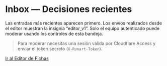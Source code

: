 # Inbox — Decisiones recientes

Las entradas más recientes aparecen primero. Los envíos realizados desde el editor muestran la insignia “editor_v1”. Solo el equipo autenticado puede moderar usando los controles de esta bandeja.

> Para moderar necesitas una sesión válida por Cloudflare Access y enviar el token secreto (`X-Runart-Token`).

<p class="interno editor-link"><a href="/editor/" class="md-button md-button--primary">Ir al Editor de Fichas</a></p>

<div id="inbox-app" class="inbox-app" data-role="equipo">
  <ul id="inbox-list" role="list" aria-live="polite" aria-busy="true"></ul>
  <div id="inbox-feedback" role="status" aria-live="polite"></div>
  <div id="inbox-announce" role="status" aria-live="assertive" class="inbox-announce"></div>
</div>

<script>
  const API_BASE = window.RUN_BRIEFING_BASE_URL || '';
  const API_INBOX = `${API_BASE}/api/inbox`;
  const API_MODERAR = `${API_BASE}/api/moderar`;
  const moderationState = new Map();

  function parseTimestamp(value) {
    if (!value) return null;
    const date = new Date(value);
    if (!Number.isNaN(date.getTime())) {
      return date;
    }
    const numeric = Number(value);
    if (!Number.isNaN(numeric)) {
      return new Date(numeric * 1000);
    }
    return null;
  }

  function orderValue(item) {
    const ts = item?.meta?.createdAt || item?.ts || item?.timestamp || item?.created_at;
    const date = parseTimestamp(ts);
    if (date) return date.getTime();
    if (typeof item.decision_id === 'string') {
      return item.decision_id.localeCompare('');
    }
    return 0;
  }

  function formatDate(value) {
    const date = parseTimestamp(value);
    if (!date) return 'Fecha no disponible';
    return new Intl.DateTimeFormat('es-ES', {
      dateStyle: 'medium',
      timeStyle: 'short'
    }).format(date);
  }

  function getRole() {
    const app = document.getElementById('inbox-app');
    return (app?.dataset?.role || 'cliente').toLowerCase();
  }

  function getAuthToken() {
    const token = (window.RUN_EDITOR_TOKEN || '').trim();
    return token || 'dev-token';
  }

  function getStatusBadge(status) {
    const normalized = (status || 'pending').toLowerCase();
    const labelMap = {
      pending: 'Pending',
      accepted: 'Accepted',
      rejected: 'Rejected'
    };
    const span = document.createElement('span');
    span.className = `inbox-status inbox-status--${normalized}`;
    span.textContent = labelMap[normalized] || normalized;
    span.setAttribute('aria-label', `Estado ${span.textContent}`);
    return span;
  }

  function createOriginBadge(text) {
    const span = document.createElement('span');
    span.className = 'inbox-badge';
    span.textContent = text;
    span.setAttribute('aria-label', `Origen ${text}`);
    return span;
  }

  function announce(message, type = 'info') {
    const announceRegion = document.getElementById('inbox-announce');
    if (!announceRegion) return;
    announceRegion.textContent = message;
    announceRegion.className = `inbox-announce inbox-announce--${type}`;
  }

  function clearAnnouncements() {
    const announceRegion = document.getElementById('inbox-announce');
    if (!announceRegion) return;
    announceRegion.textContent = '';
    announceRegion.className = 'inbox-announce';
  }

  function renderModerationActions(item, container) {
    if (getRole() !== 'equipo') return;

    const status = (item?.moderation?.status || 'pending').toLowerCase();
    const actions = document.createElement('div');
    actions.className = 'inbox-actions';

    const note = document.createElement('p');
    note.className = 'inbox-actions__note';
    note.textContent = 'Modera esta ficha:';
    actions.appendChild(note);

    const buttons = document.createElement('div');
    buttons.className = 'inbox-actions__buttons';

    const acceptBtn = document.createElement('button');
    acceptBtn.type = 'button';
    acceptBtn.className = 'inbox-action inbox-action--accept';
    acceptBtn.textContent = 'Aceptar';
    acceptBtn.addEventListener('click', function () {
      submitModeration(item, 'accept', acceptBtn, buttons);
    });

    const rejectBtn = document.createElement('button');
    rejectBtn.type = 'button';
    rejectBtn.className = 'inbox-action inbox-action--reject';
    rejectBtn.textContent = 'Rechazar';
    rejectBtn.addEventListener('click', function () {
      submitModeration(item, 'reject', rejectBtn, buttons);
    });

    if (status === 'accepted' || status === 'rejected') {
      acceptBtn.disabled = true;
      rejectBtn.disabled = true;
      buttons.setAttribute('data-status-locked', status);
    }

    buttons.appendChild(acceptBtn);
    buttons.appendChild(rejectBtn);
    actions.appendChild(buttons);
    container.appendChild(actions);
  }

  async function submitModeration(item, action, pressedButton, buttonGroup) {
    const decisionId = item?.decision_id;
    if (!decisionId) return;

    const activeState = moderationState.get(decisionId);
    if (activeState === 'processing') {
      announce('Ya hay una acción en curso para esta ficha.', 'info');
      return;
    }

    moderationState.set(decisionId, 'processing');
    pressedButton.disabled = true;
    buttonGroup.classList.add('is-processing');
    announce('Procesando acción de moderación…', 'loading');

    try {
      const response = await fetch(API_MODERAR, {
        method: 'POST',
        credentials: 'include',
        headers: {
          'Content-Type': 'application/json',
          'X-Runart-Token': getAuthToken()
        },
        body: JSON.stringify({
          decision_id: decisionId,
          action,
          note: ''
        })
      });

      const result = await response.json().catch(() => ({ ok: false }));

      if (!response.ok || !result?.ok) {
        throw new Error(result?.error || `Estado ${response.status}`);
      }

      announce(`La ficha ${decisionId} ahora está ${result.status}.`, 'success');
      await loadInbox(true);
    } catch (error) {
      console.error('Moderation error:', error);
      announce(`No se pudo actualizar la ficha: ${error.message}`, 'error');
      pressedButton.disabled = false;
    } finally {
      moderationState.delete(decisionId);
      buttonGroup.classList.remove('is-processing');
    }
  }

  async function loadInbox(skipReset = false) {
    const list = document.getElementById('inbox-list');
    const feedback = document.getElementById('inbox-feedback');
    if (!list || !feedback) return;

    if (!skipReset) {
      clearAnnouncements();
    }

    list.innerHTML = '';
    list.setAttribute('aria-busy', 'true');
    feedback.textContent = 'Cargando decisiones…';

    let payload = null;
    try {
      const response = await fetch(API_INBOX, { credentials: 'include' });
      if (!response.ok) {
        throw new Error(`Estado ${response.status}`);
      }
      payload = await response.json();
    } catch (error) {
      feedback.textContent = 'No fue posible recuperar el inbox. Verifica tu acceso o inténtalo más tarde.';
      console.error('Inbox fetch error:', error);
      list.setAttribute('aria-busy', 'false');
      return;
    }

    const items = Array.isArray(payload?.items) ? payload.items.slice() : Array.isArray(payload) ? payload.slice() : [];
    items.sort((a, b) => orderValue(b) - orderValue(a));

    list.innerHTML = '';
    items.forEach((item) => {
      const listItem = document.createElement('li');
      listItem.setAttribute('role', 'listitem');
      listItem.className = 'inbox-item';

      const header = document.createElement('div');
      header.className = 'inbox-item__header';

      const idSpan = document.createElement('span');
      idSpan.className = 'inbox-item__id';
      idSpan.textContent = item.decision_id || 'Sin ID';
      header.appendChild(idSpan);

      const typeSpan = document.createElement('span');
      typeSpan.className = 'inbox-item__type';
      typeSpan.textContent = item.tipo || item.kind || 'Sin tipo';
      header.appendChild(typeSpan);

      const dateSpan = document.createElement('span');
      dateSpan.className = 'inbox-item__date';
      const ts = item?.meta?.createdAt || item.ts || item.timestamp || item.created_at;
      dateSpan.textContent = formatDate(ts);
      header.appendChild(dateSpan);

      const statusBadge = getStatusBadge(item?.moderation?.status);
      header.appendChild(statusBadge);

      if (item.token_origen === 'editor_v1') {
        const originBadge = createOriginBadge('editor_v1');
        originBadge.classList.add('badge-editor');
        header.appendChild(originBadge);
      }

      listItem.appendChild(header);

      if (item?.meta?.userEmail) {
        const user = document.createElement('p');
        user.className = 'inbox-item__user';
        user.textContent = `Enviado por: ${item.meta.userEmail}`;
        listItem.appendChild(user);
      }

      if (item.comentario || item.comment) {
        const note = document.createElement('p');
        note.className = 'inbox-item__comment';
        note.textContent = item.comentario || item.comment;
        listItem.appendChild(note);
      }

      renderModerationActions(item, listItem);

      list.appendChild(listItem);
    });

    if (items.length === 0) {
      const empty = document.createElement('li');
      empty.textContent = 'No hay decisiones registradas aún.';
      empty.className = 'inbox-item inbox-item--empty';
      empty.setAttribute('role', 'listitem');
      list.appendChild(empty);
      feedback.textContent = '';
    } else {
      feedback.textContent = `Mostrando ${items.length} decisiones (${payload?.visibility || 'accepted'}).`;
    }

    list.setAttribute('aria-busy', 'false');
  }

  loadInbox();
</script>

<style>
  .inbox-app {
    display: flex;
    flex-direction: column;
    gap: 1rem;
  }

  .inbox-item {
    margin: 0 0 1rem 0;
    padding: 1rem;
    border: 1px solid rgba(15, 23, 42, 0.08);
    border-radius: 12px;
    background: #fff;
    box-shadow: 0 6px 16px rgba(15, 23, 42, 0.06);
    list-style: none;
  }

  .inbox-item__header {
    display: flex;
    flex-wrap: wrap;
    gap: 0.5rem 1rem;
    align-items: center;
    font-weight: 600;
  }

  .inbox-item__id {
    color: #1f2937;
  }

  .inbox-item__type {
    color: #475569;
  }

  .inbox-item__date {
    color: #2563eb;
  }

  .inbox-badge {
    background: rgba(59, 130, 246, 0.15);
    color: #1d4ed8;
    border-radius: 999px;
    padding: 0.1rem 0.6rem;
    font-size: 0.75rem;
    text-transform: uppercase;
    letter-spacing: 0.05em;
  }

  .badge-editor {
    background: rgba(22, 163, 74, 0.15);
    color: #15803d;
  }

  .inbox-status {
    border-radius: 999px;
    padding: 0.1rem 0.6rem;
    font-size: 0.75rem;
    font-weight: 600;
    text-transform: uppercase;
    letter-spacing: 0.05em;
    border: 1px solid transparent;
  }

  .inbox-status--pending {
    background: rgba(234, 179, 8, 0.15);
    color: #b45309;
    border-color: rgba(234, 179, 8, 0.3);
  }

  .inbox-status--accepted {
    background: rgba(34, 197, 94, 0.18);
    color: #15803d;
    border-color: rgba(34, 197, 94, 0.35);
  }

  .inbox-status--rejected {
    background: rgba(239, 68, 68, 0.18);
    color: #b91c1c;
    border-color: rgba(239, 68, 68, 0.35);
  }

  .inbox-item__user,
  .inbox-item__comment {
    margin: 0.5rem 0 0;
    color: #4b5563;
  }

  .inbox-item--empty {
    text-align: center;
    color: #64748b;
    font-style: italic;
  }

  .editor-link {
    margin: 0 0 1.5rem;
  }

  .editor-link .md-button {
    display: inline-flex;
    gap: 0.4rem;
    align-items: center;
    font-size: 0.9rem;
  }

  .inbox-actions {
    margin-top: 1rem;
    padding-top: 1rem;
    border-top: 1px dashed rgba(15, 23, 42, 0.12);
    display: flex;
    flex-direction: column;
    gap: 0.5rem;
  }

  .inbox-actions__note {
    margin: 0;
    font-size: 0.85rem;
    color: #475569;
  }

  .inbox-actions__buttons {
    display: flex;
    gap: 0.75rem;
    flex-wrap: wrap;
  }

  .inbox-actions__buttons.is-processing {
    opacity: 0.7;
    pointer-events: none;
  }

  .inbox-action {
    border: none;
    border-radius: 999px;
    padding: 0.45rem 1.2rem;
    font-weight: 600;
    cursor: pointer;
    transition: transform 0.15s ease, box-shadow 0.15s ease;
  }

  .inbox-action:hover {
    transform: translateY(-1px);
  }

  .inbox-action:focus-visible {
    outline: 3px solid rgba(59, 130, 246, 0.35);
    outline-offset: 2px;
  }

  .inbox-action[disabled] {
    cursor: not-allowed;
    opacity: 0.7;
  }

  .inbox-action--accept {
    background: rgba(34, 197, 94, 0.12);
    color: #15803d;
    border: 1px solid rgba(34, 197, 94, 0.4);
  }

  .inbox-action--reject {
    background: rgba(239, 68, 68, 0.12);
    color: #b91c1c;
    border: 1px solid rgba(239, 68, 68, 0.4);
  }

  .inbox-announce {
    min-height: 1.5rem;
    font-size: 0.9rem;
    font-weight: 600;
  }

  .inbox-announce--success {
    color: #15803d;
  }

  .inbox-announce--error {
    color: #b91c1c;
  }

  .inbox-announce--loading,
  .inbox-announce--info {
    color: #2563eb;
  }
</style>
